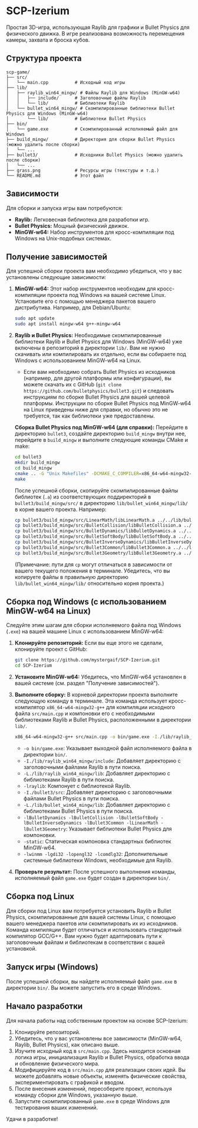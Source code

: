 # SCP-Izerium

Простая 3D-игра, использующая Raylib для графики и Bullet Physics для физического движка. В игре реализована возможность перемещения камеры, захвата и броска кубов.

## Структура проекта

```
scp-game/
├── src/
│   └── main.cpp          # Исходный код игры
├── lib/
│   ├── raylib_win64_mingw/ # Файлы Raylib для Windows (MinGW-w64)
│   │   ├── include/      # Заголовочные файлы Raylib
│   │   └── lib/          # Библиотеки Raylib
│   └── bullet_win64_mingw/ # Скомпилированные библиотеки Bullet Physics для Windows (MinGW-w64)
│       └── lib/          # Библиотеки Bullet Physics
├── bin/
│   └── game.exe          # Скомпилированный исполняемый файл для Windows
├── build_mingw/          # Директория для сборки Bullet Physics (можно удалить после сборки)
│   └── ...
├── bullet3/              # Исходники Bullet Physics (можно удалить после сборки)
│   └── ...
├── grass.png             # Ресурсы игры (текстуры и т.д.)
└── README.md             # Этот файл
```

## Зависимости

Для сборки и запуска игры вам потребуются:

*   **Raylib:** Легковесная библиотека для разработки игр.
*   **Bullet Physics:** Мощный физический движок.
*   **MinGW-w64:** Набор инструментов для кросс-компиляции под Windows на Unix-подобных системах.

## Получение зависимостей

Для успешной сборки проекта вам необходимо убедиться, что у вас установлены следующие зависимости:

1.  **MinGW-w64:** Этот набор инструментов необходим для кросс-компиляции проекта под Windows на вашей системе Linux. Установите его с помощью менеджера пакетов вашего дистрибутива. Например, для Debian/Ubuntu:
    ```bash
    sudo apt update
    sudo apt install mingw-w64 g++-mingw-w64
    ```

2.  **Raylib и Bullet Physics:** Необходимые скомпилированные библиотеки Raylib и Bullet Physics для Windows (MinGW-w64) уже включены в репозиторий в директории `lib/`. Вам не нужно скачивать или компилировать их отдельно, если вы собираете под Windows с использованием MinGW-w64 на Linux.

    *   Если вам необходимо собрать Bullet Physics из исходников (например, для другой платформы или конфигурации), вы можете скачать их с GitHub (`git clone https://github.com/bulletphysics/bullet3.git`) и следовать инструкциям по сборке Bullet Physics для вашей целевой платформы. Инструкции по сборке Bullet Physics под MinGW-w64 на Linux приведены ниже для справки, но обычно это не требуется, так как библиотеки уже предоставлены.

    **Сборка Bullet Physics под MinGW-w64 (для справки):**
    Перейдите в директорию `bullet3`, создайте директорию `build_mingw` внутри нее, перейдите в `build_mingw` и выполните следующие команды CMake и make:

    ```bash
    cd bullet3
    mkdir build_mingw
    cd build_mingw
    cmake .. -G "Unix Makefiles" -DCMAKE_C_COMPILER=x86_64-w64-mingw32-gcc -DCMAKE_CXX_COMPILER=x86_64-w64-mingw32-g++ -DCMAKE_SYSTEM_NAME=Windows -DUSE_GRAPHICAL_BENCHMARK=OFF -DBUILD_BULLET2_DEMOS=OFF -DBUILD_CPU_DEMOS=OFF -DBUILD_EXTRAS=OFF
    make
    ```
    После успешной сборки, скопируйте скомпилированные файлы библиотек (`.a`) из соответствующих поддиректорий в `bullet3/build_mingw/src/` в директорию `lib/bullet_win64_mingw/lib/` в корне вашего проекта. Например:
    ```bash
    cp bullet3/build_mingw/src/LinearMath/libLinearMath.a ../../lib/bullet_win64_mingw/lib/
    cp bullet3/build_mingw/src/BulletCollision/libBulletCollision.a ../../lib/bullet_win64_mingw/lib/
    cp bullet3/build_mingw/src/BulletDynamics/libBulletDynamics.a ../../lib/bullet_win64_mingw/lib/
    cp bullet3/build_mingw/src/BulletSoftBody/libBulletSoftBody.a ../../lib/bullet_win64_mingw/lib/
    cp bullet3/build_mingw/src/BulletInverseDynamics/libBulletInverseDynamics.a ../../lib/bullet_win64_mingw/lib/
    cp bullet3/build_mingw/src/Bullet3Common/libBullet3Common.a ../../lib/bullet_win64_mingw/lib/
    cp bullet3/build_mingw/src/Bullet3Geometry/libBullet3Geometry.a ../../lib/bullet_win64_mingw/lib/
    ```
    (Примечание: пути для `cp` могут отличаться в зависимости от вашего текущего положения в терминале. Убедитесь, что вы копируете файлы в правильную директорию `lib/bullet_win64_mingw/lib/` относительно корня проекта.)

## Сборка под Windows (с использованием MinGW-w64 на Linux)

Следуйте этим шагам для сборки исполняемого файла под Windows (`.exe`) на вашей машине Linux с использованием MinGW-w64:

1.  **Клонируйте репозиторий:** Если вы еще этого не сделали, клонируйте проект с GitHub:
    ```bash
    git clone https://github.com/mystergaif/SCP-Izerium.git
    cd SCP-Izerium
    ```

2.  **Установите MinGW-w64:** Убедитесь, что MinGW-w64 установлен в вашей системе (см. раздел "Получение зависимостей").

3.  **Выполните сборку:** В корневой директории проекта выполните следующую команду в терминале. Эта команда использует кросс-компилятор `x86_64-w64-mingw32-g++` для компиляции исходного файла `src/main.cpp` и компоновки его с необходимыми библиотеками Raylib и Bullet Physics, расположенными в директории `lib/`.

    ```bash
    x86_64-w64-mingw32-g++ src/main.cpp -o bin/game.exe -I./lib/raylib_win64_mingw/include -L./lib/raylib_win64_mingw/lib -lraylib -I./bullet3/src -L./lib/bullet_win64_mingw/lib -lBulletDynamics -lBulletCollision -lBulletSoftBody -lBulletInverseDynamics -lBullet3Common -lLinearMath -lBullet3Geometry -static -lwinmm -lgdi32 -lopengl32 -lcomdlg32
    ```
    *   `-o bin/game.exe`: Указывает выходной файл исполняемого файла в директории `bin/`.
    *   `-I./lib/raylib_win64_mingw/include`: Добавляет директорию с заголовочными файлами Raylib в пути поиска.
    *   `-L./lib/raylib_win64_mingw/lib`: Добавляет директорию с библиотеками Raylib в пути поиска.
    *   `-lraylib`: Компонует с библиотекой Raylib.
    *   `-I./bullet3/src`: Добавляет директорию с заголовочными файлами Bullet Physics в пути поиска.
    *   `-L./lib/bullet_win64_mingw/lib`: Добавляет директорию с библиотеками Bullet Physics в пути поиска.
    *   `-lBulletDynamics -lBulletCollision -lBulletSoftBody -lBulletInverseDynamics -lBullet3Common -lLinearMath -lBullet3Geometry`: Указывает библиотеки Bullet Physics для компоновки.
    *   `-static`: Статическая компоновка стандартных библиотек MinGW-w64.
    *   `-lwinmm -lgdi32 -lopengl32 -lcomdlg32`: Дополнительные системные библиотеки Windows, необходимые для Raylib.

4.  **Проверьте результат:** После успешного выполнения команды, исполняемый файл `game.exe` будет создан в директории `bin/`.

## Сборка под Linux

Для сборки под Linux вам потребуется установить Raylib и Bullet Physics, скомпилированные для вашей системы Linux, с помощью вашего менеджера пакетов или скомпилировать их из исходников. Команда компиляции будет отличаться и использовать стандартный компилятор GCC/G++. Вам нужно будет адаптировать пути к заголовочным файлам и библиотекам в соответствии с вашей установкой.

## Запуск игры (Windows)

После успешной сборки, вы найдете исполняемый файл `game.exe` в директории `bin/`. Вы можете запустить его в среде Windows.

## Начало разработки

Для начала работы над собственным проектом на основе SCP-Izerium:

1.  Клонируйте репозиторий.
2.  Убедитесь, что у вас установлены все зависимости (MinGW-w64, Raylib, Bullet Physics), как описано выше.
3.  Изучите исходный код в `src/main.cpp`. Здесь находится основная логика игры, инициализация Raylib и Bullet Physics, обработка ввода и обновление физического мира.
4.  Модифицируйте код в `src/main.cpp` для реализации своих идей. Вы можете добавлять новые объекты, изменять физические свойства, экспериментировать с графикой и вводом.
5.  После внесения изменений, пересоберите проект, используя команду сборки для Windows, указанную выше.
6.  Запустите скомпилированный `game.exe` в среде Windows для тестирования ваших изменений.

Удачи в разработке!
